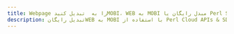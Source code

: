 ---title: Webpage را به  تبدیل کنیدMOBI، WEB به MOBI مبدل رایگان یا Perl SDKdescription: تبدیل رایگانWEB به MOBI با استفاده از Perl Cloud APIs & SDK همچنین اسناد PDF را در Cloud ایجاد، ویرایش و رندر کنید.---